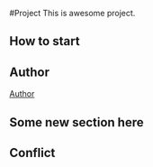 #Project
This is awesome project.
## How to start
## Author

[Author](author.md)
## Some new section here
## Conflict

